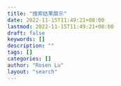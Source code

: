 ```yaml
---
title: "搜索结果展示"
date: 2022-11-15T11:49:21+08:00
lastmod: 2022-11-15T11:49:21+08:00
draft: false
keywords: []
description: ""
tags: []
categories: []
author: "Rosen Lu"
layout: "search"
---
```


<!--more-->
